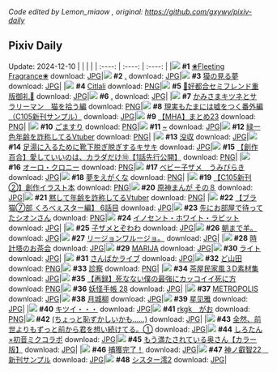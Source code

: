 *Code edited by Lemon_miaow , original: https://github.com/gxywy/pixiv-daily*
## Pixiv Daily 
Update: 2024-12-10
|      |      |      |
| :----: | :----: | :----: |
|![](https://pximg.lemonmiaow.xyz/c/240x480/img-master/img/2024/12/08/08/00/06/124996182_p0_master1200.jpg) **#1** [❀Fleeting Fragrance❀](https://www.pixiv.net/artworks/124996182) download: [JPG](https://pximg.lemonmiaow.xyz/img-original/img/2024/12/08/08/00/06/124996182_p0.jpg)|![](https://pximg.lemonmiaow.xyz/c/240x480/img-master/img/2024/12/08/13/50/53/125002892_p0_master1200.jpg) **#2** [.](https://www.pixiv.net/artworks/125002892) download: [JPG](https://pximg.lemonmiaow.xyz/img-original/img/2024/12/08/13/50/53/125002892_p0.jpg)|![](https://pximg.lemonmiaow.xyz/c/240x480/img-master/img/2024/12/08/18/03/29/125009435_p0_master1200.jpg) **#3** [獏の見る夢](https://www.pixiv.net/artworks/125009435) download: [JPG](https://pximg.lemonmiaow.xyz/img-original/img/2024/12/08/18/03/29/125009435_p0.jpg)|
|![](https://pximg.lemonmiaow.xyz/c/240x480/img-master/img/2024/12/08/01/44/06/124990912_p0_master1200.jpg) **#4** [Citlali](https://www.pixiv.net/artworks/124990912) download: [PNG](https://pximg.lemonmiaow.xyz/img-original/img/2024/12/08/01/44/06/124990912_p0.png)|![](https://pximg.lemonmiaow.xyz/c/240x480/img-master/img/2024/12/08/00/12/20/124988790_p0_master1200.jpg) **#5** [💜好都合セミフレンド重版御礼💜](https://www.pixiv.net/artworks/124988790) download: [JPG](https://pximg.lemonmiaow.xyz/img-original/img/2024/12/08/00/12/20/124988790_p0.jpg)|![](https://pximg.lemonmiaow.xyz/c/240x480/img-master/img/2024/12/08/14/28/54/125003738_p0_master1200.jpg) **#6** [.](https://www.pixiv.net/artworks/125003738) download: [JPG](https://pximg.lemonmiaow.xyz/img-original/img/2024/12/08/14/28/54/125003738_p0.jpg)|
|![](https://pximg.lemonmiaow.xyz/c/240x480/img-master/img/2024/12/09/07/00/21/125029274_p0_master1200.jpg) **#7** [かみさまキツネとサラリーマン　猫を拾う編](https://www.pixiv.net/artworks/125029274) download: [PNG](https://pximg.lemonmiaow.xyz/img-original/img/2024/12/09/07/00/21/125029274_p0.png)|![](https://pximg.lemonmiaow.xyz/c/240x480/img-master/img/2024/12/10/13/06/01/125009182_p0_master1200.jpg) **#8** [現実もたまには嘘をつく番外編（C105新刊サンプル）](https://www.pixiv.net/artworks/125009182) download: [JPG](https://pximg.lemonmiaow.xyz/img-original/img/2024/12/10/13/06/01/125009182_p0.jpg)|![](https://pximg.lemonmiaow.xyz/c/240x480/img-master/img/2024/12/08/23/41/22/125021171_p0_master1200.jpg) **#9** [【MHA】まとめ23](https://www.pixiv.net/artworks/125021171) download: [PNG](https://pximg.lemonmiaow.xyz/img-original/img/2024/12/08/23/41/22/125021171_p0.png)|
|![](https://pximg.lemonmiaow.xyz/c/240x480/img-master/img/2024/12/09/20/30/05/125042935_p0_master1200.jpg) **#10** [ごますり](https://www.pixiv.net/artworks/125042935) download: [PNG](https://pximg.lemonmiaow.xyz/img-original/img/2024/12/09/20/30/05/125042935_p0.png)|![](https://pximg.lemonmiaow.xyz/c/240x480/img-master/img/2024/12/09/00/00/12/125021891_p0_master1200.jpg) **#11** [~](https://www.pixiv.net/artworks/125021891) download: [JPG](https://pximg.lemonmiaow.xyz/img-original/img/2024/12/09/00/00/12/125021891_p0.jpg)|![](https://pximg.lemonmiaow.xyz/c/240x480/img-master/img/2024/12/08/21/13/58/125015646_p0_master1200.jpg) **#12** [緑一色年齢を詐称してるVtuber](https://www.pixiv.net/artworks/125015646) download: [PNG](https://pximg.lemonmiaow.xyz/img-original/img/2024/12/08/21/13/58/125015646_p0.png)|
|![](https://pximg.lemonmiaow.xyz/c/240x480/img-master/img/2024/12/08/17/04/43/125007631_p0_master1200.jpg) **#13** [没収](https://www.pixiv.net/artworks/125007631) download: [JPG](https://pximg.lemonmiaow.xyz/img-original/img/2024/12/08/17/04/43/125007631_p0.jpg)|![](https://pximg.lemonmiaow.xyz/c/240x480/img-master/img/2024/12/08/08/00/04/124996174_p0_master1200.jpg) **#14** [足湯に入るために靴下脱ぎ脱ぎするキサキ](https://www.pixiv.net/artworks/124996174) download: [JPG](https://pximg.lemonmiaow.xyz/img-original/img/2024/12/08/08/00/04/124996174_p0.jpg)|![](https://pximg.lemonmiaow.xyz/c/240x480/img-master/img/2024/12/08/20/00/39/125012987_p0_master1200.jpg) **#15** [【創作百合】愛していいのは、カラダだけ⑩【1話先行公開】](https://www.pixiv.net/artworks/125012987) download: [PNG](https://pximg.lemonmiaow.xyz/img-original/img/2024/12/08/20/00/39/125012987_p0.png)|
|![](https://pximg.lemonmiaow.xyz/c/240x480/img-master/img/2024/12/08/00/00/38/124988149_p0_master1200.jpg) **#16** [オーロ・クロニー](https://www.pixiv.net/artworks/124988149) download: [PNG](https://pximg.lemonmiaow.xyz/img-original/img/2024/12/08/00/00/38/124988149_p0.png)|![](https://pximg.lemonmiaow.xyz/c/240x480/img-master/img/2024/12/09/01/20/42/125024670_p0_master1200.jpg) **#17** [ベビー子ザメ　うみびらき](https://www.pixiv.net/artworks/125024670) download: [JPG](https://pximg.lemonmiaow.xyz/img-original/img/2024/12/09/01/20/42/125024670_p0.jpg)|![](https://pximg.lemonmiaow.xyz/c/240x480/img-master/img/2024/12/09/16/58/09/125037420_p0_master1200.jpg) **#18** [夢をえがくな](https://www.pixiv.net/artworks/125037420) download: [PNG](https://pximg.lemonmiaow.xyz/img-original/img/2024/12/09/16/58/09/125037420_p0.png)|
|![](https://pximg.lemonmiaow.xyz/c/240x480/img-master/img/2024/12/08/11/49/35/124989419_p0_master1200.jpg) **#19** [【C105新刊②】創作イラスト本](https://www.pixiv.net/artworks/124989419) download: [PNG](https://pximg.lemonmiaow.xyz/img-original/img/2024/12/08/11/49/35/124989419_p0.png)|![](https://pximg.lemonmiaow.xyz/c/240x480/img-master/img/2024/12/08/19/31/04/125012050_p0_master1200.jpg) **#20** [原神まんが その８](https://www.pixiv.net/artworks/125012050) download: [JPG](https://pximg.lemonmiaow.xyz/img-original/img/2024/12/08/19/31/04/125012050_p0.jpg)|![](https://pximg.lemonmiaow.xyz/c/240x480/img-master/img/2024/12/09/21/06/32/125044078_p0_master1200.jpg) **#21** [黙して年齢を詐称してるVtuber](https://www.pixiv.net/artworks/125044078) download: [PNG](https://pximg.lemonmiaow.xyz/img-original/img/2024/12/09/21/06/32/125044078_p0.png)|
|![](https://pximg.lemonmiaow.xyz/c/240x480/img-master/img/2024/12/09/19/59/48/125040244_p0_master1200.jpg) **#22** [【ブラ猫⑦部 くろべぇスター編】 6話目](https://www.pixiv.net/artworks/125040244) download: [JPG](https://pximg.lemonmiaow.xyz/img-original/img/2024/12/09/19/59/48/125040244_p0.jpg)|![](https://pximg.lemonmiaow.xyz/c/240x480/img-master/img/2024/12/08/00/11/08/124988748_p0_master1200.jpg) **#23** [先にお部屋で待ってたシオンさん](https://www.pixiv.net/artworks/124988748) download: [PNG](https://pximg.lemonmiaow.xyz/img-original/img/2024/12/08/00/11/08/124988748_p0.png)|![](https://pximg.lemonmiaow.xyz/c/240x480/img-master/img/2024/12/09/00/09/39/125021984_p0_master1200.jpg) **#24** [イノセント・ホワイト・ラビット](https://www.pixiv.net/artworks/125021984) download: [JPG](https://pximg.lemonmiaow.xyz/img-original/img/2024/12/09/00/09/39/125021984_p0.jpg)|
|![](https://pximg.lemonmiaow.xyz/c/240x480/img-master/img/2024/12/08/00/49/54/124990051_p0_master1200.jpg) **#25** [子ザメとぞわわ](https://www.pixiv.net/artworks/124990051) download: [JPG](https://pximg.lemonmiaow.xyz/img-original/img/2024/12/08/00/49/54/124990051_p0.jpg)|![](https://pximg.lemonmiaow.xyz/c/240x480/img-master/img/2024/12/08/17/32/09/125008373_p0_master1200.jpg) **#26** [朝まで羊。](https://www.pixiv.net/artworks/125008373) download: [JPG](https://pximg.lemonmiaow.xyz/img-original/img/2024/12/08/17/32/09/125008373_p0.jpg)|![](https://pximg.lemonmiaow.xyz/c/240x480/img-master/img/2024/12/08/05/39/49/124994571_p0_master1200.jpg) **#27** [リージョンワルージョ。](https://www.pixiv.net/artworks/124994571) download: [JPG](https://pximg.lemonmiaow.xyz/img-original/img/2024/12/08/05/39/49/124994571_p0.jpg)|
|![](https://pximg.lemonmiaow.xyz/c/240x480/img-master/img/2024/12/08/00/46/02/124989912_p0_master1200.jpg) **#28** [時計塔のお茶会](https://www.pixiv.net/artworks/124989912) download: [JPG](https://pximg.lemonmiaow.xyz/img-original/img/2024/12/08/00/46/02/124989912_p0.jpg)|![](https://pximg.lemonmiaow.xyz/c/240x480/img-master/img/2024/12/09/05/08/05/125028030_p0_master1200.jpg) **#29** [MARIJA](https://www.pixiv.net/artworks/125028030) download: [JPG](https://pximg.lemonmiaow.xyz/img-original/img/2024/12/09/05/08/05/125028030_p0.jpg)|![](https://pximg.lemonmiaow.xyz/c/240x480/img-master/img/2024/12/08/01/38/53/124991322_p0_master1200.jpg) **#30** [ライト](https://www.pixiv.net/artworks/124991322) download: [JPG](https://pximg.lemonmiaow.xyz/img-original/img/2024/12/08/01/38/53/124991322_p0.jpg)|
|![](https://pximg.lemonmiaow.xyz/c/240x480/img-master/img/2024/12/08/15/46/31/125005513_p0_master1200.jpg) **#31** [さんばかライブ](https://www.pixiv.net/artworks/125005513) download: [JPG](https://pximg.lemonmiaow.xyz/img-original/img/2024/12/08/15/46/31/125005513_p0.jpg)|![](https://pximg.lemonmiaow.xyz/c/240x480/img-master/img/2024/12/09/00/02/53/125022245_p0_master1200.jpg) **#32** [ど山田](https://www.pixiv.net/artworks/125022245) download: [PNG](https://pximg.lemonmiaow.xyz/img-original/img/2024/12/09/00/02/53/125022245_p0.png)|![](https://pximg.lemonmiaow.xyz/c/240x480/img-master/img/2024/12/09/12/14/07/125033115_p0_master1200.jpg) **#33** [診察](https://www.pixiv.net/artworks/125033115) download: [PNG](https://pximg.lemonmiaow.xyz/img-original/img/2024/12/09/12/14/07/125033115_p0.png)|
|![](https://pximg.lemonmiaow.xyz/c/240x480/img-master/img/2024/12/08/06/00/23/124994820_p0_master1200.jpg) **#34** [茶屋民家風３D素材集](https://www.pixiv.net/artworks/124994820) download: [JPG](https://pximg.lemonmiaow.xyz/img-original/img/2024/12/08/06/00/23/124994820_p0.jpg)|![](https://pximg.lemonmiaow.xyz/c/240x480/img-master/img/2024/12/08/17/25/36/125008179_p0_master1200.jpg) **#35** [【再録】死なない僕の最強にカッコイイ死に方](https://www.pixiv.net/artworks/125008179) download: [PNG](https://pximg.lemonmiaow.xyz/img-original/img/2024/12/08/17/25/36/125008179_p0.png)|![](https://pximg.lemonmiaow.xyz/c/240x480/img-master/img/2024/12/08/00/02/54/124988355_p0_master1200.jpg) **#36** [妖怪手帳 28](https://www.pixiv.net/artworks/124988355) download: [JPG](https://pximg.lemonmiaow.xyz/img-original/img/2024/12/08/00/02/54/124988355_p0.jpg)|
|![](https://pximg.lemonmiaow.xyz/c/240x480/img-master/img/2024/12/09/05/13/37/125028102_p0_master1200.jpg) **#37** [METROPOLIS](https://www.pixiv.net/artworks/125028102) download: [JPG](https://pximg.lemonmiaow.xyz/img-original/img/2024/12/09/05/13/37/125028102_p0.jpg)|![](https://pximg.lemonmiaow.xyz/c/240x480/img-master/img/2024/12/08/00/00/36/124988137_p0_master1200.jpg) **#38** [月城柳](https://www.pixiv.net/artworks/124988137) download: [JPG](https://pximg.lemonmiaow.xyz/img-original/img/2024/12/08/00/00/36/124988137_p0.jpg)|![](https://pximg.lemonmiaow.xyz/c/240x480/img-master/img/2024/12/08/02/50/04/124992625_p0_master1200.jpg) **#39** [星见雅](https://www.pixiv.net/artworks/124992625) download: [JPG](https://pximg.lemonmiaow.xyz/img-original/img/2024/12/08/02/50/04/124992625_p0.jpg)|
|![](https://pximg.lemonmiaow.xyz/c/240x480/img-master/img/2024/12/08/00/08/58/124988656_p0_master1200.jpg) **#40** [キツイ・・・](https://www.pixiv.net/artworks/124988656) download: [JPG](https://pximg.lemonmiaow.xyz/img-original/img/2024/12/08/00/08/58/124988656_p0.jpg)|![](https://pximg.lemonmiaow.xyz/c/240x480/img-master/img/2024/12/08/15/14/45/125004792_p0_master1200.jpg) **#41** [rkgk　がお](https://www.pixiv.net/artworks/125004792) download: [PNG](https://pximg.lemonmiaow.xyz/img-original/img/2024/12/08/15/14/45/125004792_p0.png)|![](https://pximg.lemonmiaow.xyz/c/240x480/img-master/img/2024/12/09/17/08/22/125037689_p0_master1200.jpg) **#42** [(ちょっと恥ずかしいかも……)](https://www.pixiv.net/artworks/125037689) download: [JPG](https://pximg.lemonmiaow.xyz/img-original/img/2024/12/09/17/08/22/125037689_p0.jpg)|
|![](https://pximg.lemonmiaow.xyz/c/240x480/img-master/img/2024/12/08/09/31/39/124997573_p0_master1200.jpg) **#43** [全然、前世よりもずっと前から君を想い続けてる。①](https://www.pixiv.net/artworks/124997573) download: [JPG](https://pximg.lemonmiaow.xyz/img-original/img/2024/12/08/09/31/39/124997573_p0.jpg)|![](https://pximg.lemonmiaow.xyz/c/240x480/img-master/img/2024/12/09/00/03/30/125022280_p0_master1200.jpg) **#44** [しろたん×初音ミクコラボ](https://www.pixiv.net/artworks/125022280) download: [JPG](https://pximg.lemonmiaow.xyz/img-original/img/2024/12/09/00/03/30/125022280_p0.jpg)|![](https://pximg.lemonmiaow.xyz/c/240x480/img-master/img/2024/12/08/00/01/02/124988210_p0_master1200.jpg) **#45** [もう満たされている奥さん【カラー版】](https://www.pixiv.net/artworks/124988210) download: [JPG](https://pximg.lemonmiaow.xyz/img-original/img/2024/12/08/00/01/02/124988210_p0.jpg)|
|![](https://pximg.lemonmiaow.xyz/c/240x480/img-master/img/2024/12/08/19/55/54/125012731_p0_master1200.jpg) **#46** [捕獲完了！](https://www.pixiv.net/artworks/125012731) download: [JPG](https://pximg.lemonmiaow.xyz/img-original/img/2024/12/08/19/55/54/125012731_p0.jpg)|![](https://pximg.lemonmiaow.xyz/c/240x480/img-master/img/2024/12/08/18/11/23/125009655_p0_master1200.jpg) **#47** [神ノ叡智22　新刊サンプル](https://www.pixiv.net/artworks/125009655) download: [JPG](https://pximg.lemonmiaow.xyz/img-original/img/2024/12/08/18/11/23/125009655_p0.jpg)|![](https://pximg.lemonmiaow.xyz/c/240x480/img-master/img/2024/12/09/00/36/03/125023471_p0_master1200.jpg) **#48** [シスター澪2](https://www.pixiv.net/artworks/125023471) download: [JPG](https://pximg.lemonmiaow.xyz/img-original/img/2024/12/09/00/36/03/125023471_p0.jpg)|
